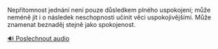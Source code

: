 
Nepřítomnost jednání není pouze důsledkem plného uspokojení; může neméně jít i o následek neschopnosti učinit věci uspokojivějšími. Může znamenat beznaděj stejně jako spokojenost.

[🔊 Poslechnout audio](/data/7-paragraphs/audio/chapter_79/para_011-Neptomnost-jednn-nen-pouze-dsledkem-plnho-u.mp3)

